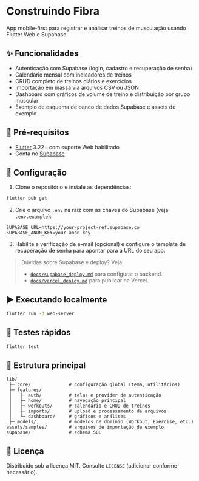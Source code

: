 # Construindo Fibra

App mobile-first para registrar e analisar treinos de musculação usando Flutter Web e Supabase.

## ✨ Funcionalidades

- Autenticação com Supabase (login, cadastro e recuperação de senha)
- Calendário mensal com indicadores de treinos
- CRUD completo de treinos diários e exercícios
- Importação em massa via arquivos CSV ou JSON
- Dashboard com gráficos de volume de treino e distribuição por grupo muscular
- Exemplo de esquema de banco de dados Supabase e assets de exemplo

## 🚀 Pré-requisitos

- [Flutter](https://docs.flutter.dev/get-started/install) 3.22+ com suporte Web habilitado
- Conta no [Supabase](https://supabase.com/)

## 🔧 Configuração

1. Clone o repositório e instale as dependências:

```bash
flutter pub get
```

2. Crie o arquivo `.env` na raiz com as chaves do Supabase (veja `.env.example`):

```env
SUPABASE_URL=https://your-project-ref.supabase.co
SUPABASE_ANON_KEY=your-anon-key
```

3. Habilite a verificação de e-mail (opcional) e configure o template de recuperação de senha para apontar para a URL do seu app.

> Dúvidas sobre Supabase e deploy? Veja:
>
> - [`docs/supabase_deploy.md`](docs/supabase_deploy.md) para configurar o backend.
> - [`docs/vercel_deploy.md`](docs/vercel_deploy.md) para publicar na Vercel.

## ▶️ Executando localmente

```bash
flutter run -d web-server
```

## 🧪 Testes rápidos

```bash
flutter test
```


## 📂 Estrutura principal

```
lib/
 ├─ core/              # configuração global (tema, utilitários)
 ├─ features/
 │   ├─ auth/          # telas e provider de autenticação
 │   ├─ home/          # navegação principal
 │   ├─ workouts/      # calendário e CRUD de treinos
 │   ├─ imports/       # upload e processamento de arquivos
 │   └─ dashboard/     # gráficos e análises
 ├─ models/            # modelos de domínio (Workout, Exercise, etc.)
assets/samples/        # arquivos de importação de exemplo
supabase/              # schema SQL
```

## 📄 Licença

Distribuído sob a licença MIT. Consulte `LICENSE` (adicionar conforme necessário).
